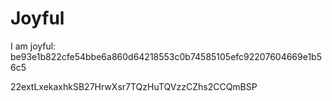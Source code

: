 # Joyful

I am joyful: be93e1b822cfe54bbe6a860d64218553c0b74585105efc92207604669e1b56c5


22extLxekaxhkSB27HrwXsr7TQzHuTQVzzCZhs2CCQmBSP